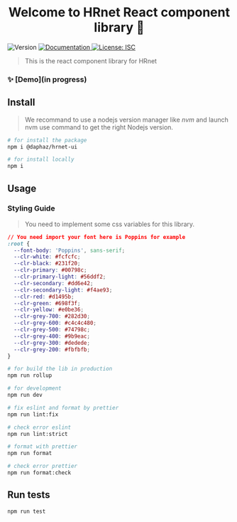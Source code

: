 <h1 align="center">Welcome to HRnet React component library 👋</h1>
<p>
  <img alt="Version" src="https://badge.fury.io/js/@daphaz%2Fhrnet-ui.svg" />
  <a href="in progress" target="_blank">
    <img alt="Documentation" src="https://img.shields.io/badge/documentation-yes-brightgreen.svg" />
  </a>
  <a href="#" target="_blank">
    <img alt="License: ISC" src="https://img.shields.io/badge/License-ISC-yellow.svg" />
  </a>
</p>

> This is the react component library for HRnet

### ✨ [Demo](in progress)

## Install

> We recommand to use a nodejs version manager like _nvm_ and launch nvm use command to get the right Nodejs version.

```sh
# for install the package
npm i @daphaz/hrnet-ui

# for install locally
npm i
```

## Usage

### Styling Guide

> You need to implement some css variables for this library.

```css
// You need import your font here is Poppins for example
:root {
  --font-body: 'Poppins', sans-serif;
  --clr-white: #fcfcfc;
  --clr-black: #231f20;
  --clr-primary: #00798c;
  --clr-primary-light: #56ddf2;
  --clr-secondary: #dd6e42;
  --clr-secondary-light: #f4ae93;
  --clr-red: #d1495b;
  --clr-green: #698f3f;
  --clr-yellow: #e0be36;
  --clr-grey-700: #282d30;
  --clr-grey-600: #c4c4c480;
  --clr-grey-500: #74798c;
  --clr-grey-400: #9b9eac;
  --clr-grey-300: #dedede;
  --clr-grey-200: #fbfbfb;
}
```

```sh
# for build the lib in production
npm run rollup

# for development
npm run dev

# fix eslint and format by prettier
npm run lint:fix

# check error eslint
npm run lint:strict

# format with prettier
npm run format

# check error prettier
npm run format:check
```

## Run tests

```sh
npm run test
```
